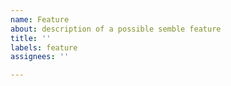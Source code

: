 ```yaml
---
name: Feature
about: description of a possible semble feature
title: ''
labels: feature
assignees: ''

---
```



